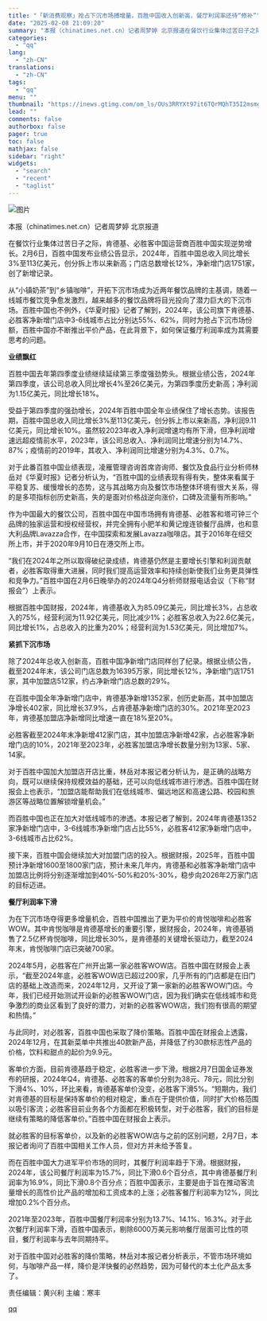 ```yaml
---
title: "「新消费观察」抢占下沉市场搏增量，百胜中国收入创新高，餐厅利润率还待“修补”"
date: "2025-02-08 21:09:20"
summary: "本报（chinatimes.net.cn）记者周梦婷 北京报道在餐饮行业集体过苦日子之际，肯德基、必..."
categories:
  - "qq"
lang:
  - "zh-CN"
translations:
  - "zh-CN"
tags:
  - "qq"
menu: ""
thumbnail: "https://inews.gtimg.com/om_ls/OUs3RRYXt97it6TQrMQhT35I2msmgVXCkeXtes3RxiM4YAA_640360/0"
lead: ""
comments: false
authorbox: false
pager: true
toc: false
mathjax: false
sidebar: "right"
widgets:
  - "search"
  - "recent"
  - "taglist"
---
```


![图片](https://inews.gtimg.com/om_bt/OEZ_oVmxU9Rzn4Ev9IcaKlcVyvlM014txu8gFOvzsRkXkAA/641)

本报（chinatimes.net.cn）记者周梦婷 北京报道

在餐饮行业集体过苦日子之际，肯德基、必胜客中国运营商百胜中国实现逆势增长。2月6日，百胜中国发布业绩公告显示，2024年，百胜中国总收入同比增长3%至113亿美元，创分拆上市以来新高；门店总数增长12%，净新增门店1751家，创了新增记录。

从“小镇奶茶”到“乡镇咖啡”，开拓下沉市场成为近两年餐饮品牌的主基调，随着一线城市餐饮竞争愈发激烈，越来越多的餐饮品牌将目光投向了潜力巨大的下沉市场。百胜中国也不例外，《华夏时报》记者了解到，2024年，该公司旗下肯德基、必胜客净新增门店中3-6线城市占比分别达55%、62%，同时为抢占下沉市场份额，百胜中国亦不断推出平价产品，在此背景下，如何保证餐厅利润率成为其需要思考的问题。

**业绩飘红**

百胜中国去年第四季度业绩继续延续第三季度强劲势头。根据业绩公告，2024年第四季度，该公司总收入同比增长4%至26亿美元，为第四季度历史新高；净利润为1.15亿美元，同比增长18%。

受益于第四季度的强劲增长，2024年百胜中国全年业绩保住了增长态势。该报告期，百胜中国总收入同比增长3%至113亿美元，创分拆上市以来新高，净利润9.11亿美元，同比增长10%。虽然较2023年收入净利润增速均有所下滑，但净利润增速远超疫情前水平，2023年，该公司总收入、净利润同比增速分别为14.7%、87%；疫情前的2019年，其收入、净利润同比增速分别为4.3%、0.7%。

对于此番百胜中国业绩表现，凌雁管理咨询首席咨询师、餐饮及食品行业分析师林岳对《华夏时报》记者分析认为，“百胜中国的业绩表现有得有失，整体来看属于平稳复苏、缓慢增长的态势，这与其战略方向及餐饮市场整体环境有很大关系，得的是多项指标创历史新高，失的是面对价格战逆向涨价，口碑及流量有所影响。”

作为中国最大的餐饮公司，百胜中国在中国市场拥有肯德基、必胜客和塔可钟三个品牌的独家运营和授权经营权，并完全拥有小肥羊和黄记煌连锁餐厅品牌，也和意大利品牌Lavazza合作，在中国探索和发展Lavazza咖啡店。其于2016年在纽交所上市，并于2020年9月10日在港交所上市。

“我们在2024年之所以取得破纪录成绩，肯德基仍然是主要增长引擎和利润贡献者，必胜客取得重大进展，同时我们提高运营效率和持续创新使我们业务更具弹性和竞争力。”百胜中国在2月6日晚举办的2024年Q4分析师财报电话会议（下称“财报会”）上表示。

根据百胜中国财报，2024年，肯德基收入为85.09亿美元，同比增长3%，占总收入的75%，经营利润为11.92亿美元，同比减少1%；必胜客总收入为22.6亿美元，同比增长1%，占总收入的比重为20%；经营利润为1.53亿美元，同比增加7%。

**紧抓下沉市场**

除了2024年总收入创新高，百胜中国净新增门店同样创了纪录。根据业绩公告，截至2024年末，该公司门店总数为16395万家，同比增长12%，净新增门店1751家，其中加盟店512家，约占净新增门店总数的29%。

在百胜中国全年净新增门店中，肯德基净新增1352家，创历史新高，其中加盟店净增长402家，同比增长37.9%，占肯德基净新增门店的30%。2021年至2023年，肯德基加盟店净新增同比增速一直在18%至20%。

必胜客截至2024年末净新增412家门店，其中加盟店净新增42家，占必胜客净新增门店的10%，2021年至2023年，必胜客加盟店净增长数量分别为13家、5家、14家。

对于百胜中国加大加盟店开店比重，林岳对本报记者分析认为，是正确的战略方向，既可以继续保持规模效益的基础，还可以向低线城市进行渗透。百胜中国在财报会上也表示，“加盟店能帮助我们在低线城市、偏远地区和高速公路、校园和旅游区等战略位置解锁增量机会。”

而百胜中国也正在加大对低线城市的渗透。本报记者了解到，2024年肯德基1352家净新增门店中，3-6线城市净新增门店占比55%，必胜客412家净新增门店中，3-6线城市占比62%。

接下来，百胜中国会继续加大对加盟门店的投入。根据财报，2025年，百胜中国预计净新增1600至1800家门店，预计未来几年内，肯德基和必胜客净新增门店中加盟店比例将分别逐渐增加到40%-50%和20%-30%，稳步向2026年2万家门店的目标迈进。

**餐厅利润率下滑**

为在下沉市场夺得更多增量机会，百胜中国推出了更为平价的肯悦咖啡和必胜客WOW。其中肯悦咖啡是肯德基增长的重要引擎，据财报会，2024年，肯德基销售了2.5亿杯肯悦咖啡，同比增长30%，是肯德基的关键增长驱动力，截至2024年末，肯悦咖啡门店已突破700家。

2024年5月，必胜客在广州开出第一家必胜客WOW店。百胜中国在财报会上表示，“截至2024年底，必胜客WOW店已超过200家，几乎所有的门店都是在旧门店的基础上改造而来，2024年12月，又开设了第一家新的必胜客WOW门店。今年，我们已经开始测试开设新的必胜客WOW门店，因为我们确实在低线城市和竞争激烈的商业区看到了良好的潜力，对新的必胜客WOW店，我们抱有很高的期望和热情。”

与此同时，对必胜客，百胜中国也采取了降价策略。百胜中国在财报会上透露，2024年12月，在其新菜单中共推出40款新产品，并降低了约30款标志性产品的价格，饮料和甜点的起价为9.9元。

客单价方面，目前肯德基趋于稳定，必胜客进一步下滑。根据2月7日国金证券发布的研报，2024年Q4，肯德基、必胜客的客单价分别为38元、78元，同比分别下滑4%、10%，环比来看，肯德基客单价没变，必胜客下滑5%。“短期内，我们对肯德基的目标是保持客单价的相对稳定，重点在于提供价值，同时扩大价格范围以吸引客流；必胜客目前业务各个方面都在积极转型，对于必胜客，我们的目标是继续有策略的降低客单价。”百胜中国在财报会上表示。

就必胜客的目标客单价，以及新的必胜客WOW店与之前的区别问题，2月7日，本报记者询问了百胜中国相关工作人员，但对方并未给予答复。

而在百胜中国大力进军平价市场的同时，其餐厅利润率趋于下滑。根据财报，2024年，该公司餐厅利润率为15.7%，同比下滑0.6个百分点，其中肯德基餐厅利润率为16.9%，同比下滑0.8个百分点；百胜中国表示，主要是由于旨在推动客流量增长的高性价比产品的增加和工资成本的上涨；必胜客餐厅利润率为12%，同比增加0.2%个百分点。

2021年至2023年，百胜中国餐厅利润率分别为13.7%、14.1%、16.3%。对于此次餐厅利润率下滑，百胜中国表示，剔除6000万美元影响餐厅层面可比性的项目，餐厅利润率与去年同期持平。

对于百胜中国对必胜客的降价策略，林岳对本报记者分析表示，不管市场环境如何，与咖啡产品一样，降价是洋快餐的必然趋势，因为可替代的本土化产品太多了。

责任编辑：黄兴利 主编：寒丰

[qq](https://new.qq.com/rain/a/20250208A08EJL00)
